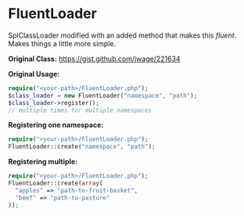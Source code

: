 FluentLoader
============

SplClassLoader modified with an added method that makes this _fluent_. Makes things a little more simple.  

**Original Class:** https://gist.github.com/jwage/221634  

**Original Usage:**
```php
require("<your-path>/FluentLoader.php");  
$class_loader = new FluentLoader("namespace", "path");
$class_loader->register();
// multiple times for multiple namespaces
```

**Registering one namespace:**
```php
require("<your-path>/FluentLoader.php");  
FluentLoader::create("namespace", "path");
```

**Registering multiple:**
```php
require("<your-path>/FluentLoader.php");  
FluentLoader::create(array(
  "apples" => "path-to-fruit-basket",  
  "beef" => "path-to-pasture"
));
```
